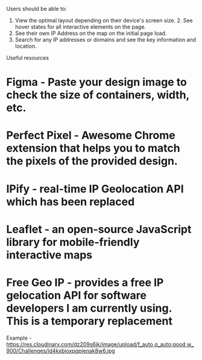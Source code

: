 
Users should be able to:
1. View the optimal layout depending on their device's screen size. 2. See hover states for all interactive elements on the page.
3. See their own IP Address on the map on the initial page load.
4. Search for any IP addresses or domains and see the key information and location.

Useful resources
# Figma - Paste your design image to check the size of containers, width, etc.
# Perfect Pixel - Awesome Chrome extension that helps you to match the pixels of the provided design.
# IPify - real-time IP Geolocation API which has been replaced
# Leaflet - an open-source JavaScript library for mobile-friendly interactive maps
# Free Geo IP - provides a free IP gelocation API for software developers I am currently using. This is a temporary replacement


Example - https://res.cloudinary.com/dz209s6jk/image/upload/f_auto,q_auto:good,w_900/Challenges/ld4kxbjoxpqpjenak8w6.jpg
